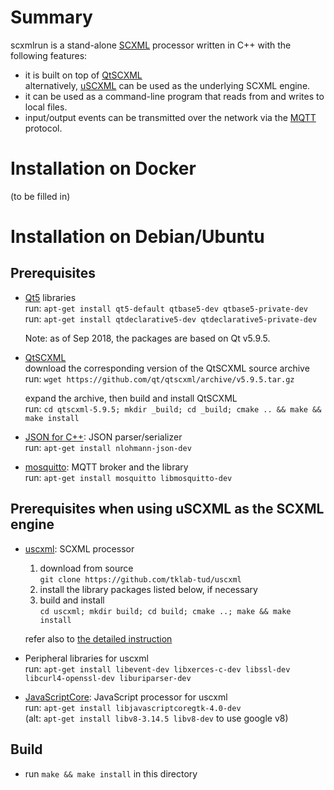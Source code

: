 # Summary

scxmlrun is a stand-alone [SCXML](https://www.w3.org/TR/scxml/) processor
written in C++
with the following features:

- it is built on top of [QtSCXML](https://doc.qt.io/qt-5/qtscxml-overview.html)  
  alternatively, [uSCXML](https://github.com/tklab-tud/uscxml) can be used as the underlying SCXML engine.
- it can be used as a command-line program that reads from and writes to local files.
- input/output events can be transmitted over the network via the [MQTT](https://mqtt.org/) protocol.  

# Installation on Docker
(to be filled in)

# Installation on Debian/Ubuntu

## Prerequisites

- [Qt5](http://doc.qt.io/qt-5/) libraries  
  run: `apt-get install qt5-default qtbase5-dev qtbase5-private-dev`  
  run: `apt-get install qtdeclarative5-dev qtdeclarative5-private-dev`  

  Note: as of Sep 2018, the packages are based on Qt v5.9.5.

- [QtSCXML](https://doc.qt.io/qt-5/qtscxml-overview.html)  
  download the corresponding version of the QtSCXML source archive  
  run: `wget https://github.com/qt/qtscxml/archive/v5.9.5.tar.gz`

  expand the archive, then build and install QtSCXML  
  run: `cd qtscxml-5.9.5; mkdir _build; cd _build; cmake .. && make && make install`

- [JSON for C++](https://github.com/nlohmann/json): JSON parser/serializer  
  run: `apt-get install nlohmann-json-dev`

- [mosquitto](https://mosquitto.org): MQTT broker and the library  
  run: `apt-get install mosquitto libmosquitto-dev`  

## Prerequisites when using uSCXML as the SCXML engine

- [uscxml](http://tklab-tud.github.io/uscxml): SCXML processor
  1. download from source  
     `git clone https://github.com/tklab-tud/uscxml`
  1. install the library packages listed below, if necessary
  1. build and install  
     `cd uscxml; mkdir build; cd build; cmake ..; make && make install`

  refer also to [the detailed instruction](https://github.com/tklab-tud/uscxml/blob/master/docs/BUILDING.md)

- Peripheral libraries for uscxml  
  run: `apt-get install libevent-dev libxerces-c-dev libssl-dev libcurl4-openssl-dev liburiparser-dev`

- [JavaScriptCore](https://developer.apple.com/documentation/javascriptcore): JavaScript processor for uscxml  
  run: `apt-get install libjavascriptcoregtk-4.0-dev`  
  (alt: `apt-get install libv8-3.14.5 libv8-dev` to use google v8)

## Build
- run `make && make install` in this directory  
